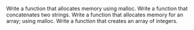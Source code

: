 Write a function that allocates memory using malloc.
Write a function that concatenates two strings.
Write a function that allocates memory for an array; using malloc.
Write a function that creates an array of integers.
